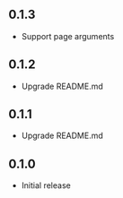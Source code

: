 ## 0.1.3

- Support page arguments

## 0.1.2

- Upgrade README.md

## 0.1.1

- Upgrade README.md

## 0.1.0

- Initial release
